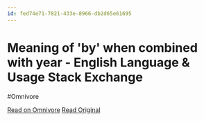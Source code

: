 ```yaml
---
id: fed74e71-7821-433e-8966-db2d65e61695
---
```


# Meaning of 'by' when combined with year - English Language & Usage Stack Exchange
#Omnivore

[Read on Omnivore](https://omnivore.app/me/https-english-stackexchange-com-questions-434351-meaning-of-by-w-18e7bec00e2)
[Read Original](https://english.stackexchange.com/questions/434351/meaning-of-by-when-combined-with-year)

